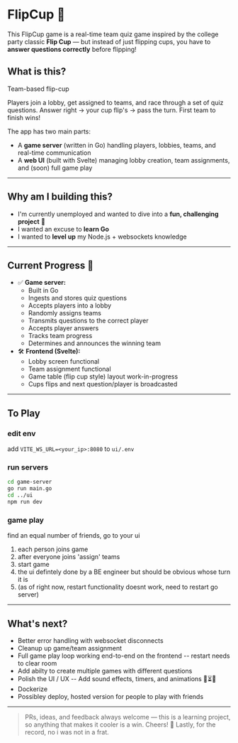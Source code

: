 # FlipCup 🎉

This FlipCup game is a real-time team quiz game inspired by the college party classic **Flip Cup** — but instead of just flipping cups, you have to **answer questions correctly** before flipping!

## What is this?
Team-based flip-cup

Players join a lobby, get assigned to teams, and race through a set of quiz questions. Answer right → your cup flip's → pass the turn. First team to finish wins!

The app has two main parts:
- A **game server** (written in Go) handling players, lobbies, teams, and real-time communication
- A **web UI** (built with Svelte) managing lobby creation, team assignments, and (soon) full game play

---
## Why am I building this?
- I'm currently unemployed and wanted to dive into a **fun, challenging project** 🎯
- I wanted an excuse to **learn Go** 
- I wanted to **level up** my Node.js + websockets knowledge

---
## Current Progress 🚀
- ✅ **Game server:**  
  - Built in Go
  - Ingests and stores quiz questions
  - Accepts players into a lobby
  - Randomly assigns teams
  - Transmits questions to the correct player
  - Accepts player answers
  - Tracks team progress
  - Determines and announces the winning team
- 🛠️ **Frontend (Svelte):**
  - Lobby screen functional
  - Team assignment functional
  - Game table (flip cup style) layout work-in-progress
  - Cups flips and next question/player is broadcasted

---
## To Play
### edit env 
add ``VITE_WS_URL=<your_ip>:8080`` to ``ui/.env``

### run servers
```bash
cd game-server
go run main.go
cd ../ui
npm run dev
```
### game play
find an equal number of friends, go to your ui
1) each person joins game
1) after everyone joins 'assign' teams
1) start game
1) the ui defintely done by a BE engineer but should be obvious whose turn it is
1) (as of right now, restart functionality doesnt work, need to restart go server)


---
## What's next?

- Better error handling with websocket disconnects
- Cleanup up game/team assignment
- Full game play loop working end-to-end on the frontend
-- restart needs to clear room
- Add abilty to create multiple games with different questions
- Polish the UI / UX 
-- Add sound effects, timers, and animations 🎵⏳✨
- Dockerize
- Possibley deploy, hosted version for people to play with friends

---
> PRs, ideas, and feedback always welcome — this is a learning project, so anything that makes it cooler is a win. Cheers! 🍻
> Lastly, for the record, no i was not in a frat. 
